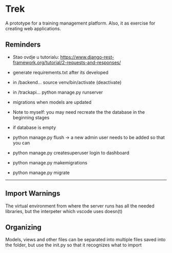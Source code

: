 # Trek

A prototype for a training management platform.
Also, it as exercise for creating web applications.

## Reminders

- Stao ovdje u tutorialu: <https://www.django-rest-framework.org/tutorial/2-requests-and-responses/>
- generate requirements.txt after its developed
- in /backend... source venv/bin/activate (deactivate)
- in /trackapi... python manage.py runserver
- migrations when models are updated
- Note to myself: you may need recreate the the database in the beginning stages

- if database is empty
- python manage.py flush -> a new admin user needs to be added so that you can
- python manage.py createsuperuser
login to dashboard

- python manage.py makemigrations
- python manage.py migrate

---

## Import Warnings

The  virtual environment from where the server runs has all the needed libraries, but the interpeter which vscode uses doesn(t)

## Organizing

Models, views and other files can be separated into multiple files saved into the folder, but use the init.py so that it recognizes what to import
